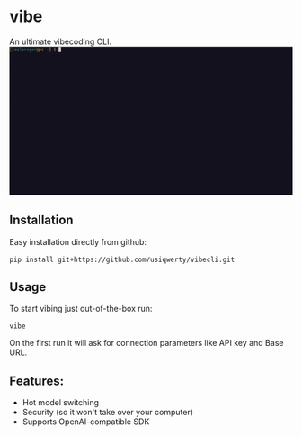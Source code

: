 # vibe
An ultimate vibecoding CLI.
![](docs/demo.gif)
## Installation
Easy installation directly from github:
```shell
pip install git+https://github.com/usiqwerty/vibecli.git
```

## Usage
To start vibing just out-of-the-box run:
```shell
vibe
```
On the first run it will ask for connection parameters like API key and Base URL.

## Features:
- Hot model switching
- Security (so it won't take over your computer)
- Supports OpenAI-compatible SDK
